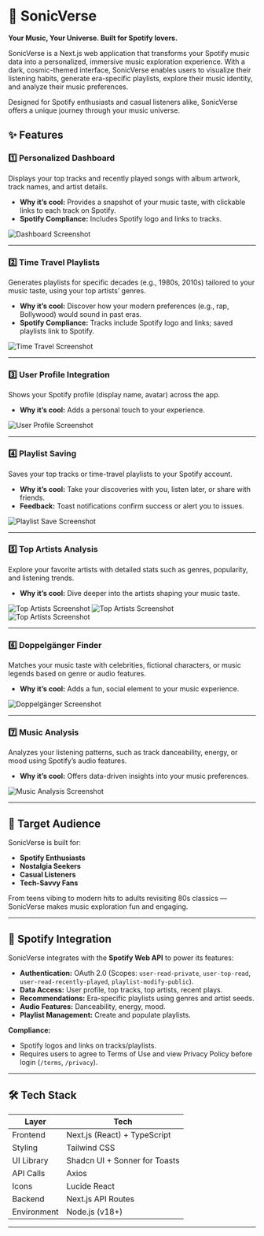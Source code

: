 # 🎵 SonicVerse  
**Your Music, Your Universe. Built for Spotify lovers.**

SonicVerse is a Next.js web application that transforms your Spotify music data into a personalized, immersive music exploration experience. With a dark, cosmic-themed interface, SonicVerse enables users to visualize their listening habits, generate era-specific playlists, explore their music identity, and analyze their music preferences.  

Designed for Spotify enthusiasts and casual listeners alike, SonicVerse offers a unique journey through your music universe.  

## ✨ Features  

### 1️⃣ Personalized Dashboard  
Displays your top tracks and recently played songs with album artwork, track names, and artist details.  
- **Why it’s cool:** Provides a snapshot of your music taste, with clickable links to each track on Spotify.  
- **Spotify Compliance:** Includes Spotify logo and links to tracks.  

![Dashboard Screenshot](./screenshots/dashboard.png)

---

### 2️⃣ Time Travel Playlists  
Generates playlists for specific decades (e.g., 1980s, 2010s) tailored to your music taste, using your top artists’ genres.  
- **Why it’s cool:** Discover how your modern preferences (e.g., rap, Bollywood) would sound in past eras.  
- **Spotify Compliance:** Tracks include Spotify logo and links; saved playlists link to Spotify.  

![Time Travel Screenshot](./screenshots/time-travel.png)

---

### 3️⃣ User Profile Integration  
Shows your Spotify profile (display name, avatar) across the app.  
- **Why it’s cool:** Adds a personal touch to your experience.  

![User Profile Screenshot](./screenshots/user-profile.png)  

---

### 4️⃣ Playlist Saving  
Saves your top tracks or time-travel playlists to your Spotify account.  
- **Why it’s cool:** Take your discoveries with you, listen later, or share with friends.  
- **Feedback:** Toast notifications confirm success or alert you to issues.  

![Playlist Save Screenshot](./screenshots/save.png)

---

### 5️⃣ Top Artists Analysis  
Explore your favorite artists with detailed stats such as genres, popularity, and listening trends.  
- **Why it’s cool:** Dive deeper into the artists shaping your music taste.  

![Top Artists Screenshot](./screenshots/top-artist1.png)
![Top Artists Screenshot](./screenshots/top-artist2.png)
![Top Artists Screenshot](./screenshots/top-artists3.png)

---

### 6️⃣ Doppelgänger Finder  
Matches your music taste with celebrities, fictional characters, or music legends based on genre or audio features.  
- **Why it’s cool:** Adds a fun, social element to your music experience.  

![Doppelgänger Screenshot](./screenshots/doppleganger.png)

---

### 7️⃣ Music Analysis  
Analyzes your listening patterns, such as track danceability, energy, or mood using Spotify’s audio features.  
- **Why it’s cool:** Offers data-driven insights into your music preferences.  

![Music Analysis Screenshot](./screenshots/analysis.png)

---

## 🎯 Target Audience  
SonicVerse is built for:  
- **Spotify Enthusiasts**  
- **Nostalgia Seekers**  
- **Casual Listeners**  
- **Tech-Savvy Fans**  

From teens vibing to modern hits to adults revisiting 80s classics — SonicVerse makes music exploration fun and engaging.

---

## 🎵 Spotify Integration  

SonicVerse integrates with the **Spotify Web API** to power its features:

- **Authentication:** OAuth 2.0 (Scopes: `user-read-private`, `user-top-read`, `user-read-recently-played`, `playlist-modify-public`).  
- **Data Access:** User profile, top tracks, top artists, recent plays.  
- **Recommendations:** Era-specific playlists using genres and artist seeds.  
- **Audio Features:** Danceability, energy, mood.  
- **Playlist Management:** Create and populate playlists.  

**Compliance:**  
- Spotify logos and links on tracks/playlists.  
- Requires users to agree to Terms of Use and view Privacy Policy before login (`/terms`, `/privacy`).  

---

## 🛠️ Tech Stack  

| Layer      | Tech |
|------------|------|
| Frontend   | Next.js (React) + TypeScript |
| Styling    | Tailwind CSS |
| UI Library | Shadcn UI + Sonner for Toasts |
| API Calls  | Axios |
| Icons      | Lucide React |
| Backend    | Next.js API Routes |
| Environment| Node.js (v18+) |

---


